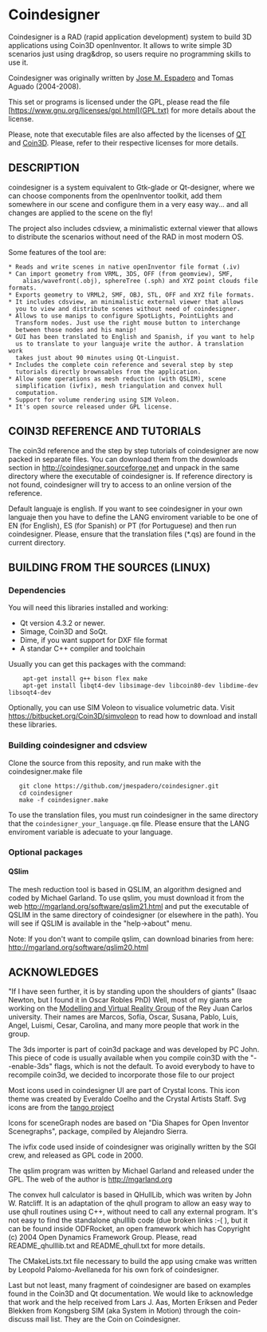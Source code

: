 Coindesigner
============

Coindesigner is a RAD (rapid application development) system to build 3D applications 
using Coin3D openInventor. It allows to write simple 3D scenarios just using 
drag&drop, so users require no programming skills to use it. 

Coindesigner was originally written by [Jose M. Espadero](https://github.com/jmespadero) and Tomas Aguado (2004-2008).

This set or programs is licensed under the GPL, please read the file [https://www.gnu.org/licenses/gpl.html](GPL.txt) for more details about the license.

Please, note that executable files are also affected by the licenses of 
[QT](https://www.qt.io/licensing/) and [Coin3D](https://bitbucket.org/Coin3D/coin/wiki/Home). 
Please, refer to their respective licenses for more details.


## DESCRIPTION

coindesigner is a system equivalent to Gtk-glade or Qt-designer, where we can
choose components from the openInventor toolkit, add them somewhere in our
scene and configure them in a very easy way... and all changes are applied
to the scene on the fly!

The project also includes cdsview, a minimalistic external viewer that allows
to distribute the scenarios without need of the RAD in most modern OS.

Some features of the tool are:

    * Reads and write scenes in native openInventor file format (.iv)
    * Can import geometry from VRML, 3DS, OFF (from geomview), SMF, 
        alias/wavefront(.obj), sphereTree (.sph) and XYZ point clouds file formats. 
    * Exports geometry to VRML2, SMF, OBJ, STL, OFF and XYZ file formats.
    * It includes cdsview, an minimalistic external viewer that allows
      you to view and distribute scenes without need of coindesigner.
    * Allows to use manips to configure SpotLights, PointLights and 
      Transform nodes. Just use the right mouse button to interchange 
      between those nodes and his manip!
    * GUI has been translated to English and Spanish, if you want to help
      us to translate to your languaje write the author. A translation work
      takes just about 90 minutes using Qt-Linguist.
    * Includes the complete coin reference and several step by step
      tutorials directly brownsables from the application.
    * Allow some operations as mesh reduction (with QSLIM), scene
      simplification (ivfix), mesh triangulation and convex hull
      computation.
    * Support for volume rendering using SIM Voleon.
    * It's open source released under GPL license. 

## COIN3D REFERENCE AND TUTORIALS

The coin3d reference and the step by step tutorials of coindesigner
are now packed in separate files. You can download them from the
downloads section in http://coindesigner.sourceforge.net and
unpack in the same directory where the executable of coindesigner is.
If reference directory is not found, coindesigner will try to access to
an online version of the reference.

Default languaje is english. If you want to see coindesigner in your own
languaje then you have to define the LANG enviroment variable to be one of
EN (for English), ES (for Spanish) or PT (for Portuguese) and then run 
coindesigner. Please, ensure that the translation files (*.qs) are found 
in the current directory.

## BUILDING FROM THE SOURCES (LINUX)

### Dependencies
You will need this libraries installed and working:
 
 * Qt version 4.3.2 or newer.
 * Simage, Coin3D and SoQt. 
 * Dime, if you want support for DXF file format
 * A standar C++ compiler and toolchain
 
Usually you can get this packages with the command:

```
    apt-get install g++ bison flex make 
    apt-get install libqt4-dev libsimage-dev libcoin80-dev libdime-dev libsoqt4-dev 
```

Optionally, you can use SIM Voleon to visualice volumetric data. Visit 
   https://bitbucket.org/Coin3D/simvoleon to read how to download and install these libraries.

### Building coindesigner and cdsview

Clone the source from this reposity, and run make with the coindesigner.make file

```
   git clone https://github.com/jmespadero/coindesigner.git
   cd coindesigner
   make -f coindesigner.make 
```

To use the translation files, you must run coindesigner in the 
same directory that the `coindesigner_your_language.qm` file. Please
ensure that the LANG enviroment variable is adecuate to your language.

### Optional packages

#### QSlim

The mesh reduction tool is based in QSLIM, an algorithm designed and 
coded by Michael Garland. To use qslim, you must download it from the web
http://mgarland.org/software/qslim21.html and put the 
executable of QSLIM in the same directory of coindesigner (or elsewhere
in the path). You will see if QSLIM is available in the "help->about" menu.

Note: If you don't want to compile qslim, can download binaries from here:
http://mgarland.org/software/qslim20.html


## ACKNOWLEDGES

"If I have seen further, it is by standing upon the shoulders of giants"
(Isaac Newton, but I found it in Oscar Robles PhD)
Well, most of my giants are working on the [Modelling and Virtual Reality
Group](http://www.gmrv.es) of the Rey Juan Carlos university. Their names are Marcos, Sofía, Oscar,
Susana, Pablo, Luis, Angel, Luismi, Cesar, Carolina, and many more people that
work in the group.

The 3ds importer is part of coin3d package and was developed by PC John.
This piece of code is usually available when you compile coin3D with
the "--enable-3ds" flags, which is not the default. To avoid everybody 
to have to recompile coin3d, we decided to incorporate those file to
our project

Most icons used in coindesigner UI are part of Crystal Icons. This icon 
theme was created by Everaldo Coelho and the Crystal Artists Staff. 
Svg icons are from the [tango project](http://tango.freedesktop.org/)

Icons for sceneGraph nodes are based on "Dia Shapes for Open Inventor Scenegraphs",
package, compiled by Alejandro Sierra.
 
The ivfix code used inside of coindesigner was originally written by 
the SGI crew, and released as GPL code in 2000. 

The qslim program was written by Michael Garland and released under the 
GPL. The web of the author is http://mgarland.org

The convex hull calculator is based in QHullLib, which was writen by 
John W. Ratcliff. It is an adaptation of the qhull program to allow 
an easy way to use qhull routines using C++, without need to call any
external program. It's not easy to find the standalone qhulllib code
(due broken links :-( ), but it can be found inside ODFRocket, an open
framework which has Copyright (c) 2004 Open Dynamics Framework Group.
Please, read README_qhulllib.txt and README_qhull.txt for more details.

The CMakeLists.txt file necessary to build the app using cmake was written
by Leopold Palomo-Avellaneda for his own fork of coindesigner.

Last but not least, many fragment of coindesigner are based on examples found in
the Coin3D and Qt documentation. We would like to acknowledge that work and 
the help received from Lars J. Aas, Morten Eriksen and Peder Blekken from 
Kongsberg SIM (aka System in Motion) through the coin-discuss mail list.
They are the Coin on Coindesigner.


